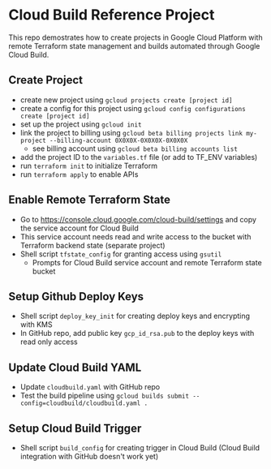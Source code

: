 # Cloud Build Reference Project

This repo demostrates how to create projects in Google Cloud Platform with remote Terraform state management and builds automated through Google Cloud Build.

## Create Project
- create new project using `gcloud projects create [project id]`
- create a config for this project using `gcloud config configurations create [project id]`
- set up the project using `gcloud init`
- link the project to billing using `gcloud beta billing projects link my-project --billing-account 0X0X0X-0X0X0X-0X0X0X`
  - see billing account using `gcloud beta billing accounts list`
- add the project ID to the `variables.tf` file (or add to TF_ENV variables)
- run `terraform init` to initialize Terraform
- run `terraform apply` to enable APIs

## Enable Remote Terraform State
- Go to https://console.cloud.google.com/cloud-build/settings and copy the service account for Cloud Build
- This service account needs read and write access to the bucket with Terraform backend state (separate project)
- Shell script `tfstate_config` for granting access using `gsutil`
  - Prompts for Cloud Build service account and remote Terraform state bucket

## Setup Github Deploy Keys
- Shell script `deploy_key_init` for creating deploy keys and encrypting with KMS
- In GitHub repo, add public key `gcp_id_rsa.pub` to the deploy keys with read only access

## Update Cloud Build YAML
- Update `cloudbuild.yaml` with GitHub repo
- Test the build pipeline using `gcloud builds submit --config=cloudbuild/cloudbuild.yaml .`

## Setup Cloud Build Trigger
- Shell script `build_config` for creating trigger in Cloud Build (Cloud Build integration with GitHub doesn't work yet)